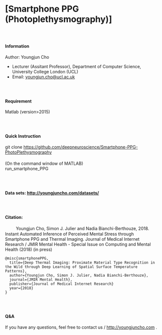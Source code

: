 # [Smartphone PPG (Photoplethysmography)]
##### 　 　
#### Information
 Author: Youngjun Cho<br />
 * Lecturer (Assitant Professor), Department of Computer Science, University College London (UCL)
 * Email: youngjun.cho@ucl.ac.uk<br />

##### 　 　
#### Requirement
  Matlab (version>2015)<br />
  
##### 　 　
#### Quick Instruction
  git clone https://github.com/deepneuroscience/Smartphone-PPG-PhotoPlethysmography<br />
 　 　<br />
  (On the command window of MATLAB)<br />
  run_smartphone_PPG<br />


##### 　 　
#### Data sets: http://youngjuncho.com/datasets/

##### 　 　
#### Citation:
 　 　
Youngjun Cho, Simon J. Julier and Nadia Bianchi-Berthouze, 2018. Instant Automated Inference of Perceived Mental Stress through Smartphone PPG and Thermal Imaging. Journal of Medical Internet Research / JMIR Mental Health - Special Issue on Computing and Mental Health (2018) (in press) <br />
```
@misc{smartphonePPG,  
  title={Deep Thermal Imaging: Proximate Material Type Recognition in the Wild through Deep Learning of Spatial Surface Temperature Patterns},  
  author={Youngjun Cho, Simon J. Julier, Nadia Bianchi-Berthouze},  
  journal={JMIR Mental Health},
  publisher={Journal of Medical Internet Research}
  year={2018}  
}  
```

##### 　 　
#### Q&A
If you have any questions, feel free to contact us / http://youngjuncho.com .<br />
